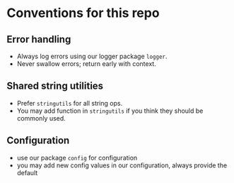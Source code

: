 # Conventions for this repo

## Error handling

- Always log errors using our logger package `logger`.
- Never swallow errors; return early with context.


## Shared string utilities

- Prefer `stringutils` for all string ops.
- You may add function in `stringutils` if you think they should be commonly used.

## Configuration

- use our package `config` for configuration
- you may add new config values in our configuration, always provide the default
